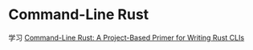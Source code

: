 # Command-Line Rust

学习 [Command-Line Rust: A Project-Based Primer for Writing Rust CLIs](https://www.amazon.com/Command-Line-Rust-Project-Based-Primer-Writing/dp/1098109430/ref=sr_1_1?keywords=command-line+rust+a+project-based+primer+for+writing+rust+clis&qid=1661322794&sprefix=command+line+rust%2Caps%2C344&sr=8-1)
